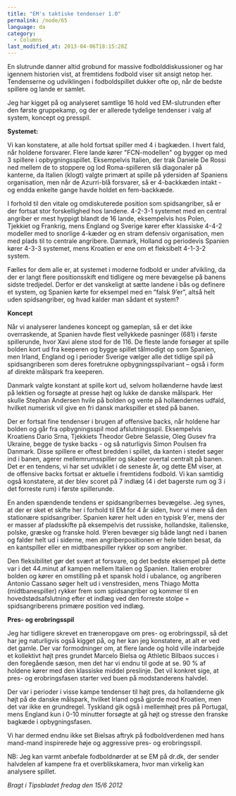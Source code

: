 ```yaml
---
title: "EM's taktiske tendenser 1.0"
permalink: /node/65
language: da
category:
  - Columns
last_modified_at: 2013-04-06T18:15:28Z
---
```


En slutrunde danner altid grobund for massive fodbolddiskussioner og har igennem historien vist, at fremtidens fodbold viser sit ansigt netop her. Tendenserne og udviklingen i fodboldspillet dukker ofte op, når de bedste spillere og lande er samlet.



Jeg har kigget på og analyseret samtlige 16 hold ved EM-slutrunden efter den første gruppekamp, og der er allerede tydelige tendenser i valg af system, koncept og presspil.



**Systemet:**

Vi kan konstatere, at alle hold fortsat spiller med 4 i bagkæden. I hvert fald, når holdene forsvarer. Flere lande kører "FCN-modellen" og bygger op med 3 spillere i opbygningsspillet. Eksempelvis Italien, der trak Daniele De Rossi ned mellem de to stoppere og lod Roma-spilleren slå diagonaler på kanterne, da Italien (klogt) valgte primært at spille på ydersiden af Spaniens organisation, men når de Azurri-blå forsvarer, så er 4-backkæden intakt - og endda enkelte gange havde holdet en fem-backkæde.



I forhold til den vitale og omdiskuterede position som spidsangriber, så er der fortsat stor forskellighed hos landene. 4-2-3-1 systemet med en central angriber er mest hyppigt blandt de 16 lande, eksempelvis hos Polen, Tjekkiet og Frankrig, mens England og Sverige kører efter klassiske 4-4-2 modeller med to snorlige 4-kæder og en stram defensiv organisation, men med plads til to centrale angribere. Danmark, Holland og periodevis Spanien kører 4-3-3 systemet, mens Kroatien er ene om et fleksibelt 4-1-3-2 system.



Fælles for dem alle er, at systemet i moderne fodbold er under afvikling, da der er langt flere positionsskift end tidligere og mere bevægelse på banens sidste tredjedel. Derfor er det vanskeligt at sætte landene i bås og definere et system, og Spanien kørte for eksempel med en ”falsk 9’er”, altså helt uden spidsangriber, og hvad kalder man sådant et system?



**Koncept**

Når vi analyserer landenes koncept og gameplan, så er det ikke overraskende, at Spanien havde flest vellykkede pasninger (681) i første spillerunde, hvor Xavi alene stod for de 116. De fleste lande forsøger at spille bolden kort ud fra keeperen og bygge spillet tålmodigt op som Spanien, men Irland, England og i perioder Sverige vælger alle det tidlige spil på spidsangriberen som deres foretrukne opbygningsspilvariant – også i form af direkte målspark fra keeperen.



Danmark valgte konstant at spille kort ud, selvom hollænderne havde læst på lektien og forsøgte at presse højt og lukke de danske målspark. Her skulle Stephan Andersen hvile på bolden og vente på hollændernes udfald, hvilket numerisk vil give en fri dansk markspiller et sted på banen.



Der er fortsat fine tendenser i brugen af offensive backs, når holdene har bolden og går fra opbygningsspil mod afslutningsspil. Eksempelvis Kroatiens Dario Srna, Tjekkiets Theodor Gebre Selassie, Oleg Gusev fra Ukraine, begge de tyske backs - og så naturligvis Simon Poulsen fra Danmark. Disse spillere er oftest bredden i spillet, da kanten i stedet søger ind i banen, agerer mellemrumsspiller og skaber overtal centralt på banen. Det er en tendens, vi har set udviklet i de seneste år, og dette EM viser, at de offensive backs fortsat er aktuelle i fremtidens fodbold. Vi kan samtidig også konstatere, at der blev scoret på 7 indlæg (4 i det bagerste rum og 3 i det forreste rum) i første spillerunde.



En anden spændende tendens er spidsangribernes bevægelse. Jeg synes, at der er sket et skifte her i forhold til EM for 4 år siden, hvor vi mere så den stationære spidsangriber. Spanien kører helt uden en typisk 9'er, mens der er masser af pladsskifte på eksempelvis det russiske, hollandske, italienske, polske, græske og franske hold. 9’eren bevæger sig både langt ned i banen og falder helt ud i siderne, men angriberpositionen er hele tiden besat, da en kantspiller eller en midtbanespiller rykker op som angriber.



Den fleksibilitet gør det svært at forsvare, og det bedste eksempel på dette var i det 44.minut af kampen mellem Italien og Spanien. Italien erobrer bolden og kører en omstilling på et spansk hold i ubalance, og angriberen Antonio Cassano søger helt ud i venstresiden, mens Thiago Motta (midtbanespiller) rykker frem som spidsangriber og kommer til en hovedstødsafslutning efter et indlæg ved den forreste stolpe = spidsangriberens primære position ved indlæg. 



**Pres- og erobringsspil**

Jeg har tidligere skrevet en træneropgave om pres- og erobringsspil, så det har jeg naturligvis også kigget på, og her kan jeg konstatere, at alt er ved det gamle. Der var formodninger om, at flere lande og hold ville indarbejde et kollektivt højt pres grundet Marcelo Bielsa og Athletic Bilbaos succes i den foregående sæson, men det har vi endnu til gode at se. 90 % af holdene kører med den klassiske middel preslinje. Det vil konkret sige, at pres- og erobringsfasen starter ved buen på modstanderens halvdel.



Der var i perioder i visse kampe tendenser til højt pres, da hollænderne gik højt på de danske målspark, hvilket Irland også gjorde mod Kroatien, men det var ikke en grundregel. Tyskland gik også i mellemhøjt pres på Portugal, mens England kun i 0-10 minutter forsøgte at gå højt og stresse den franske bagkæde i opbygningsfasen.

Vi har dermed endnu ikke set Bielsas aftryk på fodboldverdenen med hans mand-mand inspirerede høje og aggressive pres- og erobringsspil.



NB: Jeg kan varmt anbefale fodboldnørder at se EM på dr.dk, der sender halvdelen af kampene fra et overblikskamera, hvor man virkelig kan analysere spillet.



_Bragt i Tipsbladet fredag den 15/6 2012_
